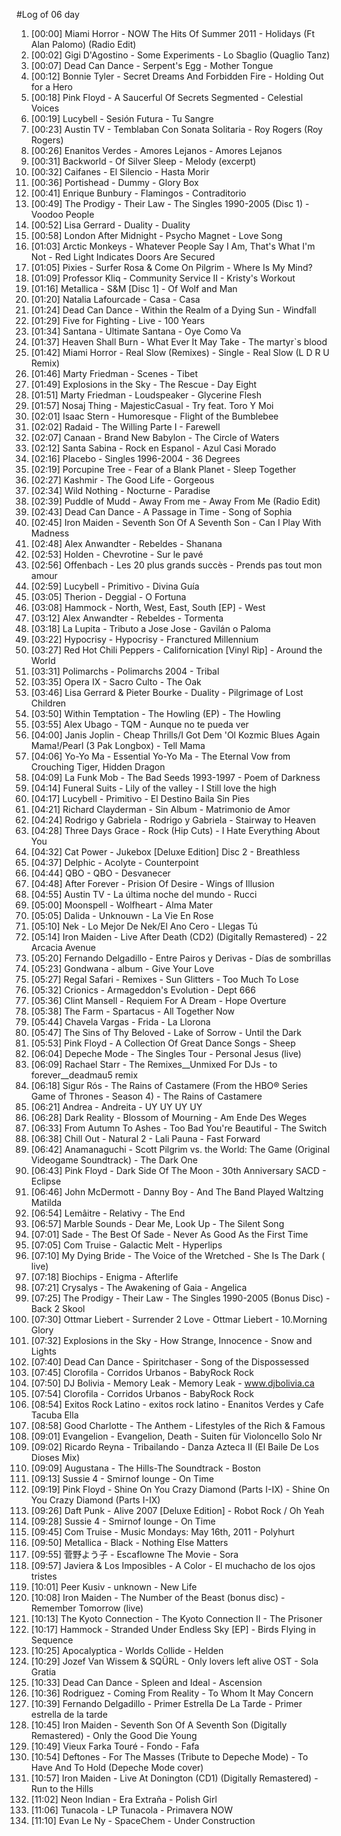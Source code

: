 #Log of 06 day

1. [00:00] Miami Horror - NOW The Hits Of Summer 2011 - Holidays (Ft Alan Palomo) (Radio Edit)
1. [00:02] Gigi D'Agostino - Some Experiments - Lo Sbaglio (Quaglio Tanz)
1. [00:07] Dead Can Dance - Serpent's Egg - Mother Tongue
1. [00:12] Bonnie Tyler - Secret Dreams And Forbidden Fire - Holding Out for a Hero
1. [00:18] Pink Floyd - A Saucerful Of Secrets Segmented - Celestial Voices
1. [00:19] Lucybell - Sesión Futura - Tu Sangre
1. [00:23] Austin TV - Temblaban Con Sonata Solitaria - Roy Rogers (Roy Rogers)
1. [00:26] Enanitos Verdes - Amores Lejanos - Amores Lejanos
1. [00:31] Backworld - Of Silver Sleep - Melody (excerpt)
1. [00:32] Caifanes - El Silencio - Hasta Morir
1. [00:36] Portishead - Dummy - Glory Box
1. [00:41] Enrique Bunbury - Flamingos - Contraditorio
1. [00:49] The Prodigy - Their Law - The Singles 1990-2005 (Disc 1) - Voodoo People
1. [00:52] Lisa Gerrard - Duality - Duality
1. [00:58] London After Midnight - Psycho Magnet - Love Song
1. [01:03] Arctic Monkeys - Whatever People Say I Am, That's What I'm Not - Red Light Indicates Doors Are Secured
1. [01:05] Pixies - Surfer Rosa & Come On Pilgrim - Where Is My Mind?
1. [01:09] Professor Kliq - Community Service II - Kristy's Workout
1. [01:16] Metallica - S&M [Disc 1] - Of Wolf and Man
1. [01:20] Natalia Lafourcade - Casa - Casa
1. [01:24] Dead Can Dance - Within the Realm of a Dying Sun - Windfall
1. [01:29] Five for Fighting - Live - 100 Years
1. [01:34] Santana - Ultimate Santana - Oye Como Va
1. [01:37] Heaven Shall Burn - What Ever It May Take - The martyr`s blood
1. [01:42] Miami Horror - Real Slow (Remixes) - Single - Real Slow (L D R U Remix)
1. [01:46] Marty Friedman - Scenes - Tibet
1. [01:49] Explosions in the Sky - The Rescue - Day Eight
1. [01:51] Marty Friedman - Loudspeaker - Glycerine Flesh
1. [01:57] Nosaj Thing - MajesticCasual - Try feat. Toro Y Moi
1. [02:01] Isaac Stern - Humoresque - Flight of the Bumblebee
1. [02:02] Radaid - The Willing Parte I - Farewell
1. [02:07] Canaan - Brand New Babylon - The Circle of Waters
1. [02:12] Santa Sabina - Rock en Espanol - Azul Casi Morado
1. [02:16] Placebo - Singles 1996-2004 - 36 Degrees
1. [02:19] Porcupine Tree - Fear of a Blank Planet - Sleep Together
1. [02:27] Kashmir - The Good Life - Gorgeous
1. [02:34] Wild Nothing - Nocturne - Paradise
1. [02:39] Puddle of Mudd - Away From me - Away From Me (Radio Edit)
1. [02:43] Dead Can Dance - A Passage in Time - Song of Sophia
1. [02:45] Iron Maiden - Seventh Son Of A Seventh Son - Can I Play With Madness
1. [02:48] Alex Anwandter - Rebeldes - Shanana
1. [02:53] Holden - Chevrotine - Sur le pavé
1. [02:56] Offenbach - Les 20 plus grands succès - Prends pas tout mon amour
1. [02:59] Lucybell - Primitivo - Divina Guía
1. [03:05] Therion - Deggial - O Fortuna
1. [03:08] Hammock - North, West, East, South [EP] - West
1. [03:12] Alex Anwandter - Rebeldes - Tormenta
1. [03:18] La Lupita - Tributo a Jose Jose - Gavilán o Paloma
1. [03:22] Hypocrisy - Hypocrisy - Franctured Millennium
1. [03:27] Red Hot Chili Peppers - Californication [Vinyl Rip] - Around the World
1. [03:31] Polimarchs - Polimarchs 2004 - Tribal
1. [03:35] Opera IX - Sacro Culto - The Oak
1. [03:46] Lisa Gerrard & Pieter Bourke - Duality - Pilgrimage of Lost Children
1. [03:50] Within Temptation - The Howling (EP) - The Howling
1. [03:55] Alex Ubago - TQM - Aunque no te pueda ver
1. [04:00] Janis Joplin - Cheap Thrills/I Got Dem 'Ol Kozmic Blues Again Mama!/Pearl (3 Pak Longbox) - Tell Mama
1. [04:06] Yo-Yo Ma - Essential Yo-Yo Ma - The Eternal Vow from Crouching Tiger, Hidden Dragon
1. [04:09] La Funk Mob - The Bad Seeds 1993-1997 - Poem of Darkness
1. [04:14] Funeral Suits - Lily of the valley - I Still love the high
1. [04:17] Lucybell - Primitivo - El Destino Baila Sin Pies
1. [04:21] Richard Clayderman - Sin Album - Matrimonio de Amor
1. [04:24] Rodrigo y Gabriela - Rodrigo y Gabriela - Stairway to Heaven
1. [04:28] Three Days Grace - Rock (Hip Cuts) - I Hate Everything About You
1. [04:32] Cat Power - Jukebox [Deluxe Edition] Disc 2 - Breathless
1. [04:37] Delphic - Acolyte - Counterpoint
1. [04:44] QBO - QBO - Desvanecer
1. [04:48] After Forever - Prision Of Desire - Wings of Illusion
1. [04:55] Austin TV - La última noche del mundo - Rucci
1. [05:00] Moonspell - Wolfheart - Alma Mater
1. [05:05] Dalida - Unknouwn - La Vie En Rose
1. [05:10] Nek - Lo Mejor De Nek/El Ano Cero - Llegas Tú
1. [05:14] Iron Maiden - Live After Death (CD2) (Digitally Remastered) - 22 Arcacia Avenue
1. [05:20] Fernando Delgadillo - Entre Pairos y Derivas - Días de sombrillas
1. [05:23] Gondwana - album - Give Your Love
1. [05:27] Regal Safari - Remixes - Sun Glitters - Too Much To Lose
1. [05:32] Crionics - Armageddon's Evolution - Dept 666
1. [05:36] Clint Mansell - Requiem For A Dream - Hope Overture
1. [05:38] The Farm - Spartacus - All Together Now
1. [05:44] Chavela Vargas - Frida - La Llorona
1. [05:47] The Sins of Thy Beloved - Lake of Sorrow - Until the Dark
1. [05:53] Pink Floyd - A Collection Of Great Dance Songs - Sheep
1. [06:04] Depeche Mode - The Singles Tour - Personal Jesus (live)
1. [06:09] Rachael Starr - The Remixes__Unmixed For DJs - to forever__deadmau5 remix
1. [06:18] Sigur Rós - The Rains of Castamere (From the HBO® Series Game of Thrones - Season 4) - The Rains of Castamere
1. [06:21] Andrea - Andreita - UY UY UY UY
1. [06:28] Dark Reality - Blossom of Mourning - Am Ende Des Weges
1. [06:33] From Autumn To Ashes - Too Bad You're Beautiful - The Switch
1. [06:38] Chill Out - Natural 2 - Lali Pauna - Fast Forward
1. [06:42] Anamanaguchi - Scott Pilgrim vs. the World: The Game (Original Videogame Soundtrack) - The Dark One
1. [06:43] Pink Floyd - Dark Side Of The Moon - 30th Anniversary SACD - Eclipse
1. [06:46] John McDermott - Danny Boy - And The Band Played Waltzing Matilda
1. [06:54] Lemâitre - Relativy - The End
1. [06:57] Marble Sounds - Dear Me, Look Up - The Silent Song
1. [07:01] Sade - The Best Of Sade - Never As Good As the First Time
1. [07:05] Com Truise - Galactic Melt - Hyperlips
1. [07:10] My Dying Bride - The Voice of the Wretched - She Is The Dark ( live)
1. [07:18] Biochips - Enigma - Afterlife
1. [07:21] Crysalys - The Awakening of Gaia - Angelica
1. [07:25] The Prodigy - Their Law - The Singles 1990-2005 (Bonus Disc) - Back 2 Skool
1. [07:30] Ottmar Liebert - Surrender 2 Love - Ottmar Liebert - 10.Morning Glory
1. [07:32] Explosions in the Sky - How Strange, Innocence - Snow and Lights
1. [07:40] Dead Can Dance - Spiritchaser - Song of the Dispossessed
1. [07:45] Clorofila - Corridos Urbanos - BabyRock Rock
1. [07:50] DJ Bolivia - Memory Leak - Memory Leak - www.djbolivia.ca
1. [07:54] Clorofila - Corridos Urbanos - BabyRock Rock
1. [08:54] Exitos Rock Latino - exitos rock latino - Enanitos Verdes y Cafe Tacuba Ella
1. [08:58] Good Charlotte - The Anthem - Lifestyles of the Rich & Famous
1. [09:01] Evangelion - Evangelion, Death - Suiten für Violoncello Solo Nr
1. [09:02] Ricardo Reyna - Tribailando - Danza Azteca II (El Baile De Los Dioses Mix)
1. [09:09] Augustana - The Hills-The Soundtrack - Boston
1. [09:13] Sussie 4 - Smirnof lounge - On Time
1. [09:19] Pink Floyd - Shine On You Crazy Diamond (Parts I-IX) - Shine On You Crazy Diamond (Parts I-IX)
1. [09:26] Daft Punk - Alive 2007 [Deluxe Edition] - Robot Rock / Oh Yeah
1. [09:28] Sussie 4 - Smirnof lounge - On Time
1. [09:45] Com Truise - Music Mondays: May 16th, 2011 - Polyhurt
1. [09:50] Metallica - Black - Nothing Else Matters
1. [09:55] 菅野よう子 - Escaflowne The Movie - Sora
1. [09:57] Javiera & Los Imposibles - A Color - El muchacho de los ojos tristes
1. [10:01] Peer Kusiv - unknown - New Life
1. [10:08] Iron Maiden - The Number of the Beast (bonus disc) - Remember Tomorrow (live)
1. [10:13] The Kyoto Connection - The Kyoto Connection II - The Prisoner
1. [10:17] Hammock - Stranded Under Endless Sky [EP] - Birds Flying in Sequence
1. [10:25] Apocalyptica - Worlds Collide - Helden
1. [10:29] Jozef Van Wissem & SQÜRL - Only lovers left alive OST - Sola Gratia
1. [10:33] Dead Can Dance - Spleen and Ideal - Ascension
1. [10:36] Rodriguez - Coming From Reality - To Whom It May Concern
1. [10:39] Fernando Delgadillo - Primer Estrella De La Tarde - Primer estrella de la tarde
1. [10:45] Iron Maiden - Seventh Son Of A Seventh Son (Digitally Remastered) - Only the Good Die Young
1. [10:49] Vieux Farka Touré - Fondo - Fafa
1. [10:54] Deftones - For The Masses (Tribute to Depeche Mode) - To Have And To Hold (Depeche Mode cover)
1. [10:57] Iron Maiden - Live At Donington (CD1) (Digitally Remastered) - Run to the Hills
1. [11:02] Neon Indian - Era Extraña - Polish Girl
1. [11:06] Tunacola - LP Tunacola - Primavera NOW
1. [11:10] Evan Le Ny - SpaceChem - Under Construction
